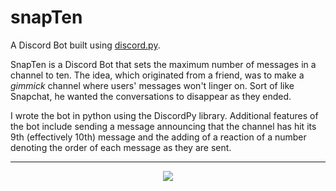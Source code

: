 # snapTen
A Discord Bot built using [discord.py](https://github.com/Rapptz/discord.py/tree/rewrite).

SnapTen is a Discord Bot that sets the maximum number of messages in a channel to ten. The idea, which originated from a friend, was to make a _gimmick_ channel where users' messages won't linger on. Sort of like Snapchat, he wanted the conversations to disappear as they ended. 

I wrote the bot in python using the DiscordPy library. Additional features of the bot include sending a message announcing that the channel has hit its 9th (effectively 10th) message and the adding of a reaction of a number denoting the order of each message as they are sent. 

---
<p align="center">
  <img src="https://fat.gfycat.com/RedCheeryAlligatorgar.gif"> 
</p>
